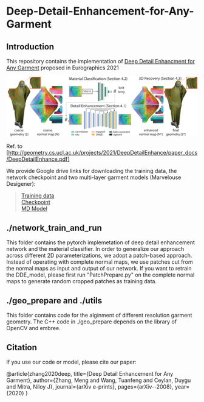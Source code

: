 # Deep-Detail-Enhancement-for-Any-Garment

## Introduction
This repository contains the implementation of [Deep Detail Enhancment for Any Garment](http://geometry.cs.ucl.ac.uk/projects/2021/DeepDetailEnhance/) proposed in Eurographics 2021

![](overview.png)

Ref. to [http://geometry.cs.ucl.ac.uk/projects/2021/DeepDetailEnhance/paper_docs/DeepDetailEnhance.pdf]

We provide Google drive links for downloading the training data, the network checkpoint and two multi-layer garment models (Marvelouse Desigener):
>[Training data](https://drive.google.com/drive/folders/1-rX-g4rSbR8DwKpYJ0IUTKBL3l6hS1qz?usp=sharing) <br />
>[Checkpoint](https://drive.google.com/drive/folders/1NvJJDQ_ZtKsq107zjMmsnYuH8agYnl8y?usp=sharing) <br />
>[MD Model](https://drive.google.com/drive/folders/10pFbIgaIkDIUMhvqpTtFboeCa7rUv6ve?usp=sharing)

## ./network_train_and_run
This folder contains the pytorch implemetation of deep detail enhancement network and the material classifier. In order to generalize our approach across different 2D parameterizations, we adopt a patch-based approach. Instead of operating with complete normal maps, we use patches cut from the normal maps as input and output of our network. If you want to retrain the DDE_model, please first run "PatchPrepare.py" on the complete normal maps to generate random cropped patches as training data.

## ./geo_prepare and ./utils
This folder contains code for the alginment of different resolution garment geometry. The C++ code in ./geo_prepare depends on the library of OpenCV and embree.

## Citation
If you use our code or model, please cite our paper:

  @article{zhang2020deep,
     title={Deep Detail Enhancement for Any Garment},
    author={Zhang, Meng and Wang, Tuanfeng and Ceylan, Duygu and Mitra, Niloy J},
    journal={arXiv e-prints},
    pages={arXiv--2008},
    year={2020}
  }
